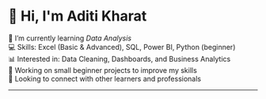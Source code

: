 # 👋 Hi, I'm Aditi Kharat  

🌱 I’m currently learning *Data Analysis*  
💻 Skills: Excel (Basic & Advanced), SQL, Power BI, Python (beginner)  
📊 Interested in: Data Cleaning, Dashboards, and Business Analytics  
📂 Working on small beginner projects to improve my skills  
🤝 Looking to connect with other learners and professionals  

---
